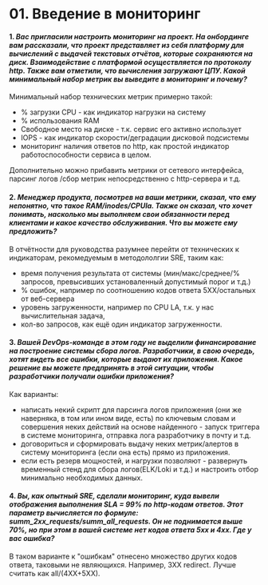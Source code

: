# 01. Введение в мониторинг

#### 1. _Вас пригласили настроить мониторинг на проект. На онбординге вам рассказали, что проект представляет из себя платформу для вычислений с выдачей текстовых отчётов, которые сохраняются на диск. Взаимодействие с платформой осуществляется по протоколу http. Также вам отметили, что вычисления загружают ЦПУ. Какой минимальный набор метрик вы выведите в мониторинг и почему?_

Минимальный набор технических метрик примерно такой:
- % загрузки CPU - как индикатор нагрузки на систему
- % использования RAM
- Свободное место на диске - т.к. сервис его активно использует
- IOPS - как индикатор скорости/деградации дисковой подсистемы
- мониторинг наличия ответов по http, как простой индикатор работоспособности сервиса в целом.

Дополнительно можно прибавить метрики от сетевого интерфейса, парсинг логов /сбор метрик непосредственно с http-сервера и т.д.

#### 2. _Менеджер продукта, посмотрев на ваши метрики, сказал, что ему непонятно, что такое RAM/inodes/CPUla. Также он сказал, что хочет понимать, насколько мы выполняем свои обязанности перед клиентами и какое качество обслуживания. Что вы можете ему предложить?_

В отчётности для руководства разумнее перейти от технических к индикаторам, рекомедуемым в методололгии SRE, таким как:

- время получения результата от системы (мин/макс/среднее/% запросов, превысивших установаленный допустимый порог и т.д.)
- % ошибок, например по соотношению кодов ответа 5XX/остальных от веб-сервера
- уровень загруженности, например по CPU LA, т.к. у нас вычислительная задача, 
- кол-во запросов, как ещё один индикатор загруженности.

#### 3. _Вашей DevOps-команде в этом году не выделили финансирование на построение системы сбора логов. Разработчики, в свою очередь, хотят видеть все ошибки, которые выдают их приложения. Какое решение вы можете предпринять в этой ситуации, чтобы разработчики получали ошибки приложения?_

Как варианты:
- написать некий скрипт для парсинга логов приложения (они же наверняка, в том или ином виде, есть) по ключевым словам
и совершения неких действий на основе найденного - запуск триггера в системе мониторинга, отправка лога разработчику в почту и т.д. 
- договориться и сформировать выдачу неких метрик/алертов в систему мониторинга (если она есть) прямо из приложения.
- если есть резерв мощностей, и нагрузки позволяют - развернуть временный стенд для сбора логов(ELK/Loki и т.д.) и настроить отбор минимально необходимых данных.

#### 4. _Вы, как опытный SRE, сделали мониторинг, куда вывели отображения выполнения SLA = 99% по http-кодам ответов. Этот параметр вычисляется по формуле: summ_2xx_requests/summ_all_requests. Он не поднимается выше 70%, но при этом в вашей системе нет кодов ответа 5xx и 4xx. Где у вас ошибка?_

В таком варианте к "ошибкам" отнесено множество других кодов ответа, таковыми не являющихся. Например, 3ХХ redirect. 
Лучше считать как all/(4XX+5XX). 
